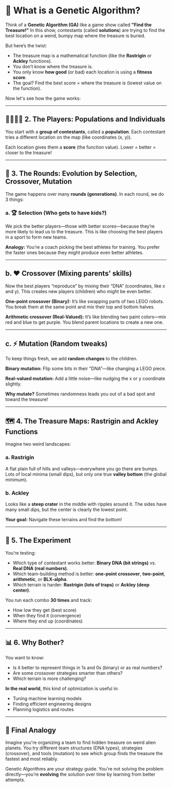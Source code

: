 # 🧬 What is a Genetic Algorithm?

Think of a **Genetic Algorithm (GA)** like a game show called **"Find the Treasure!"**
In this show, contestants (called **solutions**) are trying to find the best location on a weird, bumpy map where the treasure is buried.

But here’s the twist:

* The treasure map is a mathematical function (like the **Rastrigin** or **Ackley** functions).
* You don’t know where the treasure is.
* You only know **how good** (or bad) each location is using a **fitness score**.
* The goal? Find the best score = where the treasure is (lowest value on the function).

Now let's see how the game works:

---

## 👨‍👩‍👧‍👦 2. The Players: Populations and Individuals

You start with a **group of contestants**, called a **population**. Each contestant tries a different location on the map (like coordinates (x, y)).

Each location gives them a **score** (the function value).
Lower = better = closer to the treasure!

---

## 🔁 3. The Rounds: Evolution by Selection, Crossover, Mutation

The game happens over many **rounds (generations)**. In each round, we do 3 things:

### a. 🏆 Selection (Who gets to have kids?)

We pick the better players—those with better scores—because they’re more likely to lead us to the treasure.
This is like choosing the best players in a sport to form new teams.

**Analogy:** You’re a coach picking the best athletes for training. You prefer the faster ones because they might produce even better athletes.

---

## b. ❤️ Crossover (Mixing parents' skills)

Now the best players “reproduce” by mixing their “DNA” (coordinates, like x and y).
This creates new players (children) who might be even better.

**One-point crossover (Binary):** It’s like swapping parts of two LEGO robots. You break them at the same point and mix their top and bottom halves.

**Arithmetic crossover (Real-Valued):** It’s like blending two paint colors—mix red and blue to get purple. You blend parent locations to create a new one.

---

## c. ⚡ Mutation (Random tweaks)

To keep things fresh, we add **random changes** to the children.

**Binary mutation:** Flip some bits in their “DNA”—like changing a LEGO piece.

**Real-valued mutation:** Add a little noise—like nudging the x or y coordinate slightly.

**Why mutate?** Sometimes randomness leads you out of a bad spot and toward the treasure!

---

## 🗺️ 4. The Treasure Maps: Rastrigin and Ackley Functions

Imagine two weird landscapes:

### a. Rastrigin

A flat plain full of hills and valleys—everywhere you go there are bumps.
Lots of local minima (small dips), but only one true **valley bottom** (the global minimum).

### b. Ackley

Looks like a **steep crater** in the middle with ripples around it.
The sides have many small dips, but the center is clearly the lowest point.

**Your goal:** Navigate these terrains and find the bottom!

---

## 🧪 5. The Experiment

You’re testing:

* Which type of contestant works better: **Binary DNA (bit strings)** vs. **Real DNA (real numbers)**.
* Which team-building method is better: **one-point crossover**, **two-point**, **arithmetic**, or **BLX-alpha**.
* Which terrain is harder: **Rastrigin (lots of traps)** or **Ackley (deep center)**.

You run each combo **30 times** and track:

* How low they get (best score)
* When they find it (convergence)
* Where they end up (coordinates)

---

## 📊 6. Why Bother?

You want to know:

* Is it better to represent things in 1s and 0s (binary) or as real numbers?
* Are some crossover strategies smarter than others?
* Which terrain is more challenging?

**In the real world**, this kind of optimization is useful in:

* Tuning machine learning models
* Finding efficient engineering designs
* Planning logistics and routes

---

## 🧠 Final Analogy

Imagine you're organizing a team to find hidden treasure on weird alien planets.
You try different team structures (DNA types), strategies (crossover), and tools (mutation) to see which group finds the treasure the fastest and most reliably.

Genetic Algorithms are your strategy guide. You're not solving the problem directly—you’re **evolving** the solution over time by learning from better attempts.
